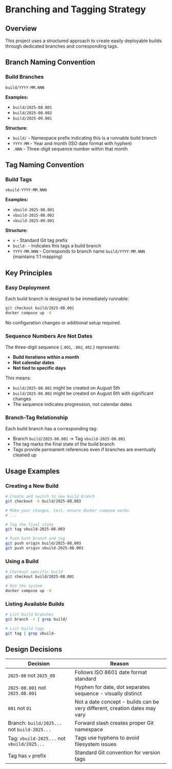 # Branching and Tagging Strategy

## Overview

This project uses a structured approach to create easily deployable builds through dedicated branches and corresponding tags.

## Branch Naming Convention

### Build Branches

```
build/YYYY-MM.NNN
```

**Examples:**

- `build/2025-08.001`
- `build/2025-08.002`
- `build/2025-09.001`

**Structure:**

- `build/` - Namespace prefix indicating this is a runnable build branch
- `YYYY-MM` - Year and month (ISO date format with hyphen)
- `.NNN` - Three-digit sequence number within that month

## Tag Naming Convention

### Build Tags

```
vbuild-YYYY-MM.NNN
```

**Examples:**

- `vbuild-2025-08.001`
- `vbuild-2025-08.002`
- `vbuild-2025-09.001`

**Structure:**

- `v` - Standard Git tag prefix
- `build-` - Indicates this tags a build branch
- `YYYY-MM.NNN` - Corresponds to branch name `build/YYYY-MM.NNN` (maintains 1:1 mapping)

## Key Principles

### Easy Deployment

Each build branch is designed to be immediately runnable:

```bash
git checkout build/2025-08.001
docker compose up -d
```

No configuration changes or additional setup required.

### Sequence Numbers Are Not Dates

The three-digit sequence (`.001`, `.002`, etc.) represents:

- **Build iterations within a month**
- **Not calendar dates**
- **Not tied to specific days**

This means:

- `build/2025-08.001` might be created on August 5th
- `build/2025-08.002` might be created on August 6th with significant changes
- The sequence indicates progression, not calendar dates

### Branch-Tag Relationship

Each build branch has a corresponding tag:

- Branch `build/2025-08.001` → Tag `vbuild-2025-08.001`
- The tag marks the final state of the build branch
- Tags provide permanent references even if branches are eventually cleaned up

## Usage Examples

### Creating a New Build

```bash
# Create and switch to new build branch
git checkout -b build/2025-08.003

# Make your changes, test, ensure docker compose works
# ...

# Tag the final state
git tag vbuild-2025-08.003

# Push both branch and tag
git push origin build/2025-08.003
git push origin vbuild-2025-08.003
```

### Using a Build

```bash
# Checkout specific build
git checkout build/2025-08.001

# Run the system
docker compose up -d
```

### Listing Available Builds

```bash
# List build branches
git branch -r | grep build/

# List build tags
git tag | grep vbuild-
```

## Design Decisions

| Decision                                    | Reason                                                                     |
|---------------------------------------------|----------------------------------------------------------------------------|
| `2025-08` not `2025_08`                     | Follows ISO 8601 date format standard                                      |
| `2025-08.001` not `2025.08.001`             | Hyphen for date, dot separates sequence - visually distinct                |
| `001` not `01`                              | Not a date concept - builds can be very different, creation dates may vary |
| Branch: `build/2025...` not `build-2025...` | Forward slash creates proper Git namespace                                 |
| Tag: `vbuild-2025...` not `vbuild/2025...`  | Tags use hyphens to avoid filesystem issues                                |
| Tag has `v` prefix                          | Standard Git convention for version tags                                   |